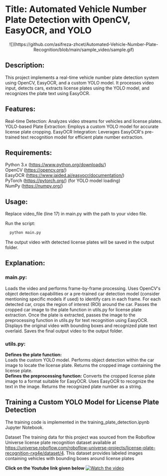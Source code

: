 
# **Title**: Automated Vehicle Number Plate Detection with OpenCV, EasyOCR, and YOLO
<div style="text-align: center;">
  ![](https://github.com/asifreza-zhcet/Automated-Vehicle-Number-Plate-Recognition/blob/main/sample_video/sample.gif)
</div>  


## Description:
This project implements a real-time vehicle number plate detection system using OpenCV, EasyOCR, and a custom YOLO model. It processes video input, detects cars, extracts license plates using the YOLO model, and recognizes the plate text using EasyOCR.

## Features:

Real-time Detection: Analyzes video streams for vehicles and license plates.
YOLO-based Plate Extraction: Employs a custom YOLO model for accurate license plate cropping.
EasyOCR Integration: Leverages EasyOCR's pre-trained text recognition model for efficient plate number extraction. 

## Requirements:

Python 3.x (https://www.python.org/downloads/)  
OpenCV (https://opencv.org/)  
EasyOCR (https://www.jaided.ai/easyocr/documentation/)  
PyTorch (https://pytorch.org/) (for YOLO model loading)  
NumPy (https://numpy.org/) 

## Usage:

Replace video_file (line 17) in main.py with the path to your video file.

Run the script:
```bash
  python main.py

```

The output video with detected license plates will be saved in the output folder.

## Explanation:

### main.py:

Loads the video and performs frame-by-frame processing.
Uses OpenCV's object detection capabilities or a pre-trained car detection model (consider mentioning specific models if used) to identify cars in each frame.
For each detected car, crops the region of interest (ROI) around the car.
Passes the cropped car image to the plate function in utils.py for license plate extraction.
Once the plate is extracted, passes the image to the preprocessing function in utils.py for text recognition using EasyOCR.
Displays the original video with bounding boxes and recognized plate text overlaid.
Saves the final output video to the output folder.

### utils.py:

**Defines the plate function:**  
Loads the custom YOLO model.
Performs object detection within the car image to locate the license plate.
Returns the cropped image containing the license plate.  
**Defines the preprocessing function:**
Converts the cropped license plate image to a format suitable for EasyOCR.
Uses EasyOCR to recognize the text in the image.
Returns the recognized plate number as a string.


## Training a Custom YOLO Model for License Plate Detection
The training code is implemented in the training_plate_detection.ipynb Jupyter Notebook.

Dataset
The training data for this project was sourced from the Roboflow Universe license plate recognition dataset available at 
https://universe.roboflow.com/roboflow-universe-projects/license-plate-recognition-rxg4e/dataset/4. This dataset provides labeled images containing vehicles with bounding boxes around license plates




**Click on the Youtube link given below**
[![Watch the video](https://img.youtube.com/vi/oWmAqrceugM/hqdefault.jpg)](https://www.youtube.com/watch?v=oWmAqrceugM)